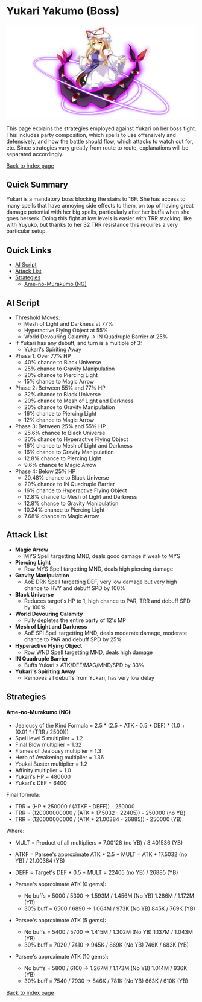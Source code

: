 # Yukari Yakumo (Boss)

![](img/yukari.png)

This page explains the strategies employed against Yukari on her boss fight. This includes party composition, which spells to use offensively and defensively, and how the battle should flow, which attacks to watch out for, etc. Since strategies vary greatly from route to route, explanations will be separated accordingly.

[Back to index page](../index.md)

## Quick Summary

Yukari is a mandatory boss blocking the stairs to 16F. She has access to many spells that have annoying side effects to them, on top of having great damage potential with her big spells, particularly after her buffs when she goes berserk. Doing this fight at low levels is easier with TRR stacking, like with Yuyuko, but thanks to her 32 TRR resistance this requires a very particular setup.

## Quick Links
* [AI Script](#script)
* [Attack List](#attacks)
* [Strategies](#strats)
	* [Ame-no-Murakumo (NG)](#ng-murakumo)

## <a id="script"></a>AI Script

* Threshold Moves:
	* Mesh of Light and Darkness at 77%
	* Hyperactive Flying Object at 55%
	* World Devouring Calamity -> IN Quadruple Barrier at 25%
* If Yukari has any debuff, and turn is a multiple of 3:
	* Yukari's Spiriting Away
* Phase 1: Over 77% HP
	* 40% chance to Black Universe
	* 25% chance to Gravity Manipulation
	* 20% chance to Piercing Light
	* 15% chance to Magic Arrow
* Phase 2: Between 55% and 77% HP
	* 32% chance to Black Universe
	* 20% chance to Mesh of Light and Darkness
	* 20% chance to Gravity Manipulation
	* 16% chance to Piercing Light
	* 12% chance to Magic Arrow
* Phase 3: Between 25% and 55% HP
	* 25.6% chance to Black Universe
	* 20% chance to Hyperactive Flying Object
	* 16% chance to Mesh of Light and Darkness
	* 16% chance to Gravity Manipulation
	* 12.8% chance to Piercing Light
	* 9.6% chance to Magic Arrow
* Phase 4: Below 25% HP
	* 20.48% chance to Black Universe
	* 20% chance to IN Quadruple Barrier
	* 16% chance to Hyperactive Flying Object
	* 12.8% chance to Mesh of Light and Darkness
	* 12.8% chance to Gravity Manipulation
	* 10.24% chance to Piercing Light
	* 7.68% chance to Magic Arrow

## <a id="attacks"></a>Attack List

* **Magic Arrow**
	* MYS Spell targetting MND, deals good damage if weak to MYS
* **Piercing Light**
	* Row MYS Spell targetting MND, deals high piercing damage
* **Gravity Manipulation**
	* AoE DRK Spell targetting DEF, very low damage but very high chance to HVY and debuff SPD by 100%
* **Black Universe**
	* Reduces target's HP to 1, high chance to PAR, TRR and debuff SPD by 100%
* **World Devouring Calamity**
	* Fully depletes the entire party of 12's MP
* **Mesh of Light and Darkness**
	* AoE SPI Spell targetting MND, deals moderate damage, moderate chance to PAR and debuff SPD by 25%
* **Hyperactive Flying Object**
	* Row WND Spell targetting MND, deals high damage
* **IN Quadruple Barrier**
	* Buffs Yukari's ATK/DEF/MAG/MND/SPD by 33%
* **Yukari's Spiriting Away**
	* Removes all debuffs from Yukari, has very low delay

## <a id="strats"></a>Strategies

#### <a id="ng-murakumo"></a>Ame-no-Murakumo (NG)

* Jealousy of the Kind Formula = 2.5 \* (2.5 \* ATK - 0.5 \* DEF) \* (1.0 + (0.01 \* (TRR / 2500)))
* Spell level 5 multiplier = 1.2
* Final Blow multiplier = 1.32
* Flames of Jealousy multiplier = 1.3
* Herb of Awakening multiplier = 1.36
* Youkai Buster multiplier = 1.2
* Affinity multiplier = 1.0
* Yukari's HP = 480000
* Yukari's DEF = 6400

Final formula:
* TRR = (HP \* 250000 / (ATKF - DEFF)) - 250000
* TRR = (120000000000 / (ATK \* 17.5032 - 22405)) - 250000 (no YB)
* TRR = (120000000000 / (ATK \* 21.00384 - 26885)) - 250000 (YB)

Where:
* MULT = Product of all multipliers = 7.00128 (no YB) / 8.401536 (YB)
* ATKF = Parsee's approximate ATK \* 2.5 \* MULT = ATK \* 17.5032 (no YB) / 21.00384 (YB)
* DEFF = Target's DEF \* 0.5 \* MULT = 22405 (no YB) / 26885 (YB)

* Parsee's approximate ATK (0 gems):
	* No buffs = 5000 / 5300 -> 1.593M / 1.456M (No YB)
	                            1.286M / 1.172M (YB)
	* 30% buff = 6500 / 6890 -> 1.064M / 973K (No YB)
	                            845K / 769K (YB)
* Parsee's approximate ATK (5 gems):
	* No buffs = 5400 / 5700 -> 1.415M / 1.302M (No YB)
	                            1.137M / 1.043M (YB)
	* 30% buff = 7020 / 7410 -> 945K / 869K (No YB)
	                            746K / 683K (YB)
* Parsee's approximate ATK (10 gems):
	* No buffs = 5800 / 6100 -> 1.267M / 1.173M (No YB)
	                            1.014M / 936K (YB)
	* 30% buff = 7540 / 7930 -> 846K / 781K (No YB)
	                            663K / 610K (YB)

[Back to index page](../index.md)